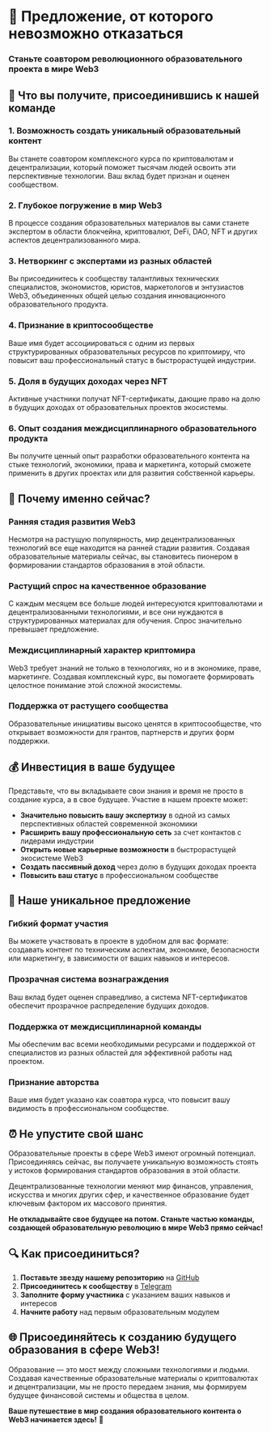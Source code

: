 # 🚀 Предложение, от которого невозможно отказаться

### Станьте соавтором революционного образовательного проекта в мире Web3

## 💎 Что вы получите, присоединившись к нашей команде

### 1. Возможность создать уникальный образовательный контент
Вы станете соавтором комплексного курса по криптовалютам и децентрализации, который поможет тысячам людей освоить эти перспективные технологии. Ваш вклад будет признан и оценен сообществом.

### 2. Глубокое погружение в мир Web3
В процессе создания образовательных материалов вы сами станете экспертом в области блокчейна, криптовалют, DeFi, DAO, NFT и других аспектов децентрализованного мира.

### 3. Нетворкинг с экспертами из разных областей
Вы присоединитесь к сообществу талантливых технических специалистов, экономистов, юристов, маркетологов и энтузиастов Web3, объединенных общей целью создания инновационного образовательного продукта.

### 4. Признание в криптосообществе
Ваше имя будет ассоциироваться с одним из первых структурированных образовательных ресурсов по криптомиру, что повысит ваш профессиональный статус в быстрорастущей индустрии.

### 5. Доля в будущих доходах через NFT
Активные участники получат NFT-сертификаты, дающие право на долю в будущих доходах от образовательных проектов экосистемы.

### 6. Опыт создания междисциплинарного образовательного продукта
Вы получите ценный опыт разработки образовательного контента на стыке технологий, экономики, права и маркетинга, который сможете применить в других проектах или для развития собственной карьеры.

## 🌟 Почему именно сейчас?

### Ранняя стадия развития Web3
Несмотря на растущую популярность, мир децентрализованных технологий все еще находится на ранней стадии развития. Создавая образовательные материалы сейчас, вы становитесь пионером в формировании стандартов образования в этой области.

### Растущий спрос на качественное образование
С каждым месяцем все больше людей интересуются криптовалютами и децентрализованными технологиями, и все они нуждаются в структурированных материалах для обучения. Спрос значительно превышает предложение.

### Междисциплинарный характер криптомира
Web3 требует знаний не только в технологиях, но и в экономике, праве, маркетинге. Создавая комплексный курс, вы помогаете формировать целостное понимание этой сложной экосистемы.

### Поддержка от растущего сообщества
Образовательные инициативы высоко ценятся в криптосообществе, что открывает возможности для грантов, партнерств и других форм поддержки.

## 💰 Инвестиция в ваше будущее

Представьте, что вы вкладываете свои знания и время не просто в создание курса, а в свое будущее. Участие в нашем проекте может:

- **Значительно повысить вашу экспертизу** в одной из самых перспективных областей современной экономики
- **Расширить вашу профессиональную сеть** за счет контактов с лидерами индустрии
- **Открыть новые карьерные возможности** в быстрорастущей экосистеме Web3
- **Создать пассивный доход** через долю в будущих доходах проекта
- **Повысить ваш статус** в профессиональном сообществе

## 🤝 Наше уникальное предложение

### Гибкий формат участия
Вы можете участвовать в проекте в удобном для вас формате: создавать контент по техническим аспектам, экономике, безопасности или маркетингу, в зависимости от ваших навыков и интересов.

### Прозрачная система вознаграждения
Ваш вклад будет оценен справедливо, а система NFT-сертификатов обеспечит прозрачное распределение будущих доходов.

### Поддержка от междисциплинарной команды
Мы обеспечим вас всеми необходимыми ресурсами и поддержкой от специалистов из разных областей для эффективной работы над проектом.

### Признание авторства
Ваше имя будет указано как соавтора курса, что повысит вашу видимость в профессиональном сообществе.

## ⏰ Не упустите свой шанс

Образовательные проекты в сфере Web3 имеют огромный потенциал. Присоединяясь сейчас, вы получаете уникальную возможность стоять у истоков формирования стандартов образования в этой области.

Децентрализованные технологии меняют мир финансов, управления, искусства и многих других сфер, и качественное образование будет ключевым фактором их массового принятия.

**Не откладывайте свое будущее на потом. Станьте частью команды, создающей образовательную революцию в мире Web3 прямо сейчас!**

## 🔍 Как присоединиться?

1. **Поставьте звезду нашему репозиторию** на [GitHub](https://github.com/LNDMN/AI_CRYPTO_STARTUP)
2. **Присоединитесь к сообществу** в [Telegram](https://t.me/AI_CRYPTO_STARTUP)
3. **Заполните форму участника** с указанием ваших навыков и интересов
4. **Начните работу** над первым образовательным модулем

## 🌐 Присоединяйтесь к созданию будущего образования в сфере Web3!

Образование — это мост между сложными технологиями и людьми. Создавая качественные образовательные материалы о криптовалютах и децентрализации, мы не просто передаем знания, мы формируем будущее финансовой системы и общества в целом.

**Ваше путешествие в мир создания образовательного контента о Web3 начинается здесь!** 🚀 